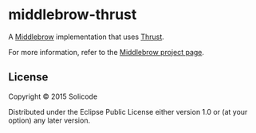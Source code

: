 middlebrow-thrust
=================

A [Middlebrow](https://github.com/solicode/middlebrow) implementation that uses [Thrust](https://github.com/breach/thrust).

For more information, refer to the [Middlebrow project page](https://github.com/solicode/middlebrow).

License
-------

Copyright © 2015 Solicode

Distributed under the Eclipse Public License either version 1.0 or (at your option) any later version.
